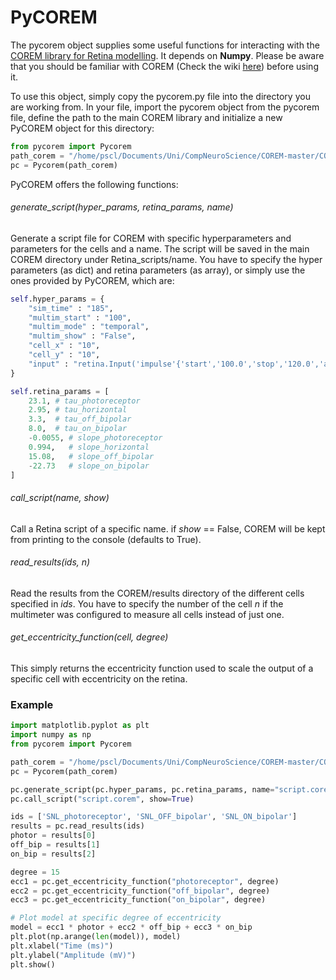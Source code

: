 # PyCOREM
The pycorem object supplies some useful functions for interacting with the [COREM library for Retina modelling](https://github.com/pablomc88/COREM). It depends on **Numpy**. Please be aware that you should be familiar with COREM (Check the wiki [here](https://github.com/pablomc88/COREM/wiki)) before using it.

To use this object, simply copy the pycorem.py file into the directory you are working from. In your file, import the pycorem object from the pycorem file, define the path to the main COREM library and initialize a new PyCOREM object for this directory:
```python
from pycorem import Pycorem
path_corem = "/home/pscl/Documents/Uni/CompNeuroScience/COREM-master/COREM/"
pc = Pycorem(path_corem)
```

PyCOREM offers the following functions:

###### generate_script(hyper_params, retina_params, name)
Generate a script file for COREM with specific hyperparameters and parameters for the cells and a name. The script will be saved in the main COREM directory under Retina_scripts/name. You have to specify the hyper parameters (as dict) and retina parameters (as array), or simply use the ones provided by PyCOREM, which are:
```python
self.hyper_params = {
    "sim_time" : "185",
    "multim_start" : "100",
    "multim_mode" : "temporal",
    "multim_show" : "False",
    "cell_x" : "10",
    "cell_y" : "10",
    "input" : "retina.Input('impulse'{'start','100.0','stop','120.0','amplitude','200.0','offset','0.0','sizeX','20','sizeY','20'})"
}

self.retina_params = [
    23.1, # tau_photoreceptor
    2.95, # tau_horizontal
    3.3,  # tau_off_bipolar
    8.0,  # tau_on_bipolar
    -0.0055, # slope_photoreceptor
    0.994,   # slope_horizontal
    15.08,   # slope_off_bipolar
    -22.73   # slope_on_bipolar
]  
```

###### call_script(name, show)
Call a Retina script of a specific name. if *show* == False, COREM will be kept from printing to the console (defaults to True).

###### read_results(ids, n)
Read the results from the COREM/results directory of the different cells specified in *ids*. You have to specify the number of the cell *n* if the multimeter was configured to measure all cells instead of just one.

###### get_eccentricity_function(cell, degree)
This simply returns the eccentricity function used to scale the output of a specific cell with eccentricity on the retina. 

### Example
```python
import matplotlib.pyplot as plt
import numpy as np
from pycorem import Pycorem

path_corem = "/home/pscl/Documents/Uni/CompNeuroScience/COREM-master/COREM/"
pc = Pycorem(path_corem)

pc.generate_script(pc.hyper_params, pc.retina_params, name="script.corem")
pc.call_script("script.corem", show=True)

ids = ['SNL_photoreceptor', 'SNL_OFF_bipolar', 'SNL_ON_bipolar']
results = pc.read_results(ids)
photor = results[0]
off_bip = results[1]
on_bip = results[2]

degree = 15
ecc1 = pc.get_eccentricity_function("photoreceptor", degree)
ecc2 = pc.get_eccentricity_function("off_bipolar", degree)
ecc3 = pc.get_eccentricity_function("on_bipolar", degree)

# Plot model at specific degree of eccentricity
model = ecc1 * photor + ecc2 * off_bip + ecc3 * on_bip
plt.plot(np.arange(len(model)), model)
plt.xlabel("Time (ms)")
plt.ylabel("Amplitude (mV)")
plt.show()

```
